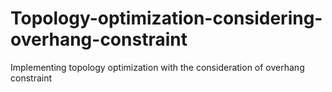 # Topology-optimization-considering-overhang-constraint
Implementing topology optimization with the consideration of overhang constraint
